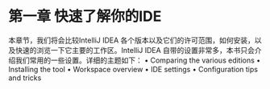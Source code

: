 # 第一章 快速了解你的IDE

本章节，我们将会比较IntelliJ IDEA 各个版本以及它们的许可范围，如何安装，以及快速的浏览一下它主要的工作区。IntelliJ IDEA 自带的设置非常多，本书只会介绍我们常用的一些设置。详细的主题如下：
• Comparing the various editions
• Installing the tool
• Workspace overview
• IDE settings
• Configuration tips and tricks

